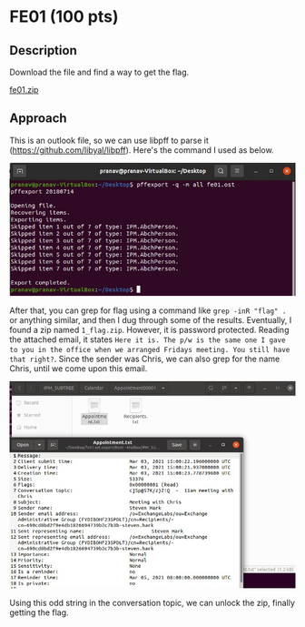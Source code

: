 # FE01 (100 pts)

## Description
Download the file and find a way to get the flag.

[fe01.zip](fe01.zip)

## Approach
This is an outlook file, so we can use libpff to parse it (https://github.com/libyal/libpff). Here's the command I used as below.

![](pffexport.jpg)

After that, you can grep for flag using a command like `grep -inR "flag" .` or anything similar, and then I dug through some of the results. Eventually, I found a zip named `1_flag.zip`. However, it is password protected. Reading the attached email, it states `Here it is. The p/w is the same one I gave to you in the office when we arranged Fridays meeting. You still have that right?`. Since the sender was Chris, we can also grep for the name Chris, until we come upon this email. 

![](suspicious_email.jpg)

Using this odd string in the conversation topic, we can unlock the zip, finally getting the flag.

![]()



